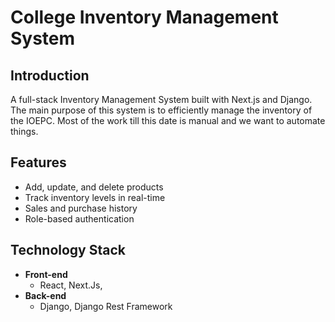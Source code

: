 # College Inventory Management System

## Introduction
A full-stack Inventory Management System built with Next.js and Django. The main purpose of this system is to efficiently manage the inventory of the IOEPC. Most of the work till this date is manual and we want to automate things.

## Features
- Add, update, and delete products
- Track inventory levels in real-time
- Sales and purchase history
- Role-based authentication

## Technology Stack
- **Front-end**
  - React, Next.Js, 
- **Back-end**
  - Django, Django Rest Framework
